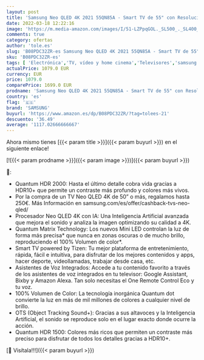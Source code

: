 ```yaml
---
layout: post
title: 'Samsung Neo QLED 4K 2021 55QN85A - Smart TV de 55" con Resolución 4K UHD  Quantum Matrix Technology  Procesador Neo QLED 4K con Inteligencia Artificial  Quantum HDR 1500  OTS'
date: 2022-03-18 12:22:16
image: 'https://m.media-amazon.com/images/I/51-LZPpqGOL._SL500_._SL400_.jpg'
comments: true
category: ofertas
author: 'tole.es'
slug: 'B08PDC32ZR-es Samsung Neo QLED 4K 2021 55QN85A - Smart TV de 55" con...'
sku: 'B08PDC32ZR-es'
tags: [ 'Electrónica','TV, vídeo y home cinema','Televisores','samsung','smart','tv', ]
actualPrice: 1079.0 EUR
currency: EUR
price: 1079.0
comparePrice: 1699.0 EUR
prodname: 'Samsung Neo QLED 4K 2021 55QN85A - Smart TV de 55" con Resolución 4K UHD  Quantum Matrix Technology  Procesador Neo QLED 4K con Inteligencia Artificial  Quantum HDR 1500  OTS'
country: 'es'
flag: '🇪🇸'
brand: 'SAMSUNG'
buyurl: 'https://www.amazon.es/dp/B08PDC32ZR/?tag=tolees-21'
descuento: '36.49'
average: '1117.02666666667'
---
```


Ahora mismo tienes [{{< param title >}}]({{< param buyurl >}}) en el siguiente enlace!

[![{{< param prodname >}}]({{< param image >}})]({{< param buyurl >}})

🔎:

- Quantum HDR 2000: Hasta el último detalle cobra vida gracias a HDR10+ que permite un contraste más profundo y colores más vivos.
- Por la compra de un TV Neo QLED 4K de 50” o más, regalamos hasta 250€. Más Información en samsung.com/es/offer/cashback-tvs-neo-qled/
- Procesador Neo QLED 4K con IA: Una Inteligencia Artificial avanzada que mejora el sonido y analiza la imagen optimizando su calidad a 4K.
- Quantum Matrix Technology: Los nuevos Mini LED controlan la luz de forma más precisa* que nunca en zonas oscuras o de mucho brillo, reproduciendo el 100% Volumen de color*.
- Smart TV powered by Tizen: Tu mejor plataforma de entretenimiento, rápida, fácil e intuitiva, para disfrutar de los mejores contenidos y apps, hacer deporte, videollamadas, trabajar desde casa, etc.
- Asistentes de Voz Integrados: Accede a tu contenido favorito a través de los asistentes de voz integrados en tu televisor: Google Assistant, Bixby y Amazon Alexa. Tan solo necesitas el One Remote Control Eco y tu voz.
- 100% Volumen de Color: La tecnología inorgánica Quantum dot convierte la luz en más de mil millones de colores a cualquier nivel de brillo.
- OTS (Object Tracking Sound+): Gracias a sus altavoces y la Inteligencia Artificial, el sonido se reproduce solo en el lugar exacto donde ocurre la acción.
- Quantum HDR 1500: Colores más ricos que permiten un contraste más preciso para disfrutar de todos los detalles gracias a HDR10+.

[🛒 Visítala!!!]({{< param buyurl >}})
